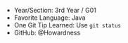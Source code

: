 - Year/Section: 3rd Year / G01
- Favorite Language: Java
- One Git Tip Learned: Use `git status`
- GitHub: @Howardness